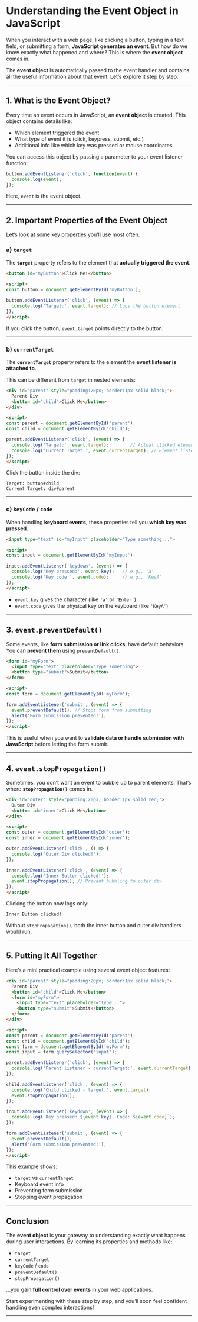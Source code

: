 # Understanding the Event Object in JavaScript

When you interact with a web page, like clicking a button, typing in a text field, or submitting a form, **JavaScript generates an event**. But how do we know exactly what happened and where? This is where the **event object** comes in.

The **event object** is automatically passed to the event handler and contains all the useful information about that event. Let’s explore it step by step.

---

## 1. What is the Event Object?

Every time an event occurs in JavaScript, an **event object** is created. This object contains details like:

* Which element triggered the event
* What type of event it is (click, keypress, submit, etc.)
* Additional info like which key was pressed or mouse coordinates

You can access this object by passing a parameter to your event listener function:

```javascript
button.addEventListener('click', function(event) {
  console.log(event);
});
```

Here, `event` is the event object.

---

## 2. Important Properties of the Event Object

Let’s look at some key properties you’ll use most often.

### a) `target`

The **`target`** property refers to the element that **actually triggered the event**.

```html
<button id="myButton">Click Me!</button>

<script>
const button = document.getElementById('myButton');

button.addEventListener('click', (event) => {
  console.log('Target:', event.target); // Logs the button element
});
</script>
```

If you click the button, `event.target` points directly to the button.

---

### b) `currentTarget`

The **`currentTarget`** property refers to the element the **event listener is attached to**.

This can be different from `target` in nested elements:

```html
<div id="parent" style="padding:20px; border:1px solid black;">
  Parent Div
  <button id="child">Click Me</button>
</div>

<script>
const parent = document.getElementById('parent');
const child = document.getElementById('child');

parent.addEventListener('click', (event) => {
  console.log('Target:', event.target);        // Actual clicked element
  console.log('Current Target:', event.currentTarget); // Element listener attached to
});
</script>
```

Click the button inside the div:

```
Target: button#child
Current Target: div#parent
```

---

### c) `keyCode` / `code`

When handling **keyboard events**, these properties tell you **which key was pressed**.

```html
<input type="text" id="myInput" placeholder="Type something...">

<script>
const input = document.getElementById('myInput');

input.addEventListener('keydown', (event) => {
  console.log('Key pressed:', event.key);   // e.g., 'a'
  console.log('Key code:', event.code);     // e.g., 'KeyA'
});
</script>
```

* `event.key` gives the character (like `'a'` or `'Enter'`)
* `event.code` gives the physical key on the keyboard (like `'KeyA'`)

---

## 3. `event.preventDefault()`

Some events, like **form submission or link clicks**, have default behaviors. You can **prevent them** using `preventDefault()`.

```html
<form id="myForm">
  <input type="text" placeholder="Type something">
  <button type="submit">Submit</button>
</form>

<script>
const form = document.getElementById('myForm');

form.addEventListener('submit', (event) => {
  event.preventDefault(); // Stops form from submitting
  alert('Form submission prevented!');
});
</script>
```

This is useful when you want to **validate data or handle submission with JavaScript** before letting the form submit.

---

## 4. `event.stopPropagation()`

Sometimes, you don’t want an event to bubble up to parent elements. That’s where **`stopPropagation()`** comes in.

```html
<div id="outer" style="padding:20px; border:1px solid red;">
  Outer Div
  <button id="inner">Click Me</button>
</div>

<script>
const outer = document.getElementById('outer');
const inner = document.getElementById('inner');

outer.addEventListener('click', () => {
  console.log('Outer Div clicked!');
});

inner.addEventListener('click', (event) => {
  console.log('Inner Button clicked!');
  event.stopPropagation(); // Prevent bubbling to outer div
});
</script>
```

Clicking the button now logs only:

```
Inner Button clicked!
```

Without `stopPropagation()`, both the inner button and outer div handlers would run.

---

## 5. Putting It All Together

Here’s a mini practical example using several event object features:

```html
<div id="parent" style="padding:20px; border:1px solid black;">
  Parent Div
  <button id="child">Click Me</button>
  <form id="myForm">
    <input type="text" placeholder="Type...">
    <button type="submit">Submit</button>
  </form>
</div>

<script>
const parent = document.getElementById('parent');
const child = document.getElementById('child');
const form = document.getElementById('myForm');
const input = form.querySelector('input');

parent.addEventListener('click', (event) => {
  console.log('Parent listener - currentTarget:', event.currentTarget);
});

child.addEventListener('click', (event) => {
  console.log('Child clicked - target:', event.target);
  event.stopPropagation();
});

input.addEventListener('keydown', (event) => {
  console.log(`Key pressed: ${event.key}, Code: ${event.code}`);
});

form.addEventListener('submit', (event) => {
  event.preventDefault();
  alert('Form submission prevented!');
});
</script>
```

This example shows:

* `target` vs `currentTarget`
* Keyboard event info
* Preventing form submission
* Stopping event propagation

---

## Conclusion

The **event object** is your gateway to understanding exactly what happens during user interactions. By learning its properties and methods like:

* `target`
* `currentTarget`
* `keyCode` / `code`
* `preventDefault()`
* `stopPropagation()`

…you gain **full control over events** in your web applications.

Start experimenting with these step by step, and you’ll soon feel confident handling even complex interactions!

---
